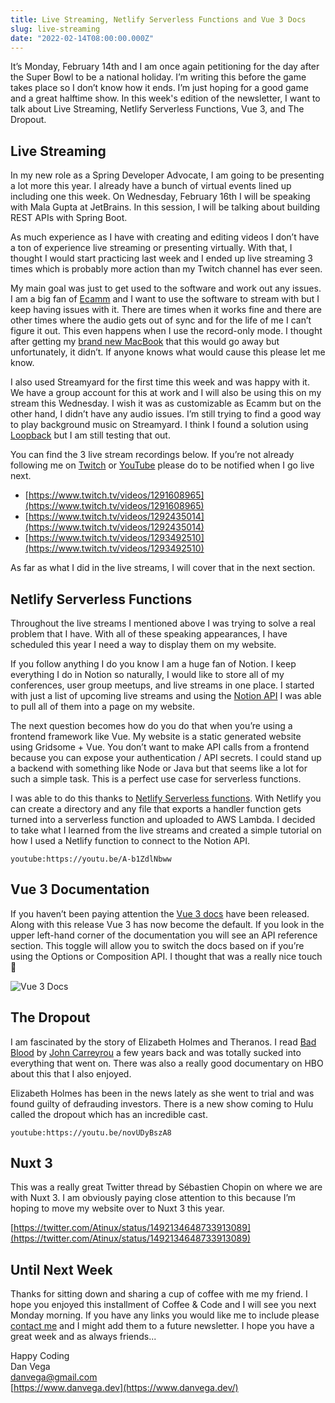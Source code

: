 ```yaml
---
title: Live Streaming, Netlify Serverless Functions and Vue 3 Docs
slug: live-streaming
date: "2022-02-14T08:00:00.000Z"
---
```


It’s Monday, February 14th and I am once again petitioning for the day after the Super Bowl to be a national holiday. I’m writing this before the game takes place so I don’t know how it ends. I’m just hoping for a good game and a great halftime show. In this week's edition of the newsletter, I want to talk about Live Streaming, Netlify Serverless Functions, Vue 3, and The Dropout.

## Live Streaming

In my new role as a Spring Developer Advocate, I am going to be presenting a lot more this year. I already have a bunch of virtual events lined up including one this week. On Wednesday, February 16th I will be speaking with Mala Gupta at JetBrains. In this session, I will be talking about building REST APIs with Spring Boot.

As much experience as I have with creating and editing videos I don’t have a ton of experience live streaming or presenting virtually. With that, I thought I would start practicing last week and I ended up live streaming 3 times which is probably more action than my Twitch channel has ever seen.

My main goal was just to get used to the software and work out any issues. I am a big fan of [Ecamm](https://www.ecamm.com/) and I want to use the software to stream with but I keep having issues with it. There are times when it works fine and there are other times where the audio gets out of sync and for the life of me I can’t figure it out. This even happens when I use the record-only mode. I thought after getting my [brand new MacBook](https://www.danvega.dev/blog/2021/11/15/macbook-pro-m1-max-review/) that this would go away but unfortunately, it didn’t. If anyone knows what would cause this please let me know.

I also used Streamyard for the first time this week and was happy with it. We have a group account for this at work and I will also be using this on my stream this Wednesday. I wish it was as customizable as Ecamm but on the other hand, I didn’t have any audio issues. I’m still trying to find a good way to play background music on Streamyard. I think I found a solution using [Loopback](https://rogueamoeba.com/loopback/) but I am still testing that out.

You can find the 3 live stream recordings below. If you’re not already following me on [Twitch](https://www.twitch.tv/danvega) or [YouTube](http://www.youtube.com/danvega) please do to be notified when I go live next.

- [https://www.twitch.tv/videos/1291608965](https://www.twitch.tv/videos/1291608965)
- [https://www.twitch.tv/videos/1292435014](https://www.twitch.tv/videos/1292435014)
- [https://www.twitch.tv/videos/1293492510](https://www.twitch.tv/videos/1293492510)

As far as what I did in the live streams, I will cover that in the next section.

## Netlify Serverless Functions

Throughout the live streams I mentioned above I was trying to solve a real problem that I have. With all of these speaking appearances, I have scheduled this year I need a way to display them on my website.

If you follow anything I do you know I am a huge fan of Notion. I keep everything I do in Notion so naturally, I would like to store all of my conferences, user group meetups, and live streams in one place. I started with just a list of upcoming live streams and using the [Notion API](https://developers.notion.com/) I was able to pull all of them into a page on my website.

The next question becomes how do you do that when you’re using a frontend framework like Vue. My website is a static generated website using Gridsome + Vue. You don’t want to make API calls from a frontend because you can expose your authentication / API secrets. I could stand up a backend with something like Node or Java but that seems like a lot for such a simple task. This is a perfect use case for serverless functions.

I was able to do this thanks to [Netlify Serverless functions](https://docs.netlify.com/functions/overview/). With Netlify you can create a directory and any file that exports a handler function gets turned into a serverless function and uploaded to AWS Lambda. I decided to take what I learned from the live streams and created a simple tutorial on how I used a Netlify function to connect to the Notion API.

`youtube:https://youtu.be/A-b1ZdlNbww`

## Vue 3 Documentation

If you haven’t been paying attention the [Vue 3 docs](https://vuejs.org/) have been released. Along with this release Vue 3 has now become the default. If you look in the upper left-hand corner of the documentation you will see an API reference section. This toggle will allow you to switch the docs based on if you’re using the Options or Composition API. I thought that was a really nice touch 🎉

![Vue 3 Docs](./vue_3_docs.png)

## The Dropout

I am fascinated by the story of Elizabeth Holmes and Theranos. I read [Bad Blood](https://amzn.to/36eN1GJ) by [John Carreyrou](https://www.amazon.com/John-Carreyrou/e/B07CWLT57D/ref=dp_byline_cont_book_1) a few years back and was totally sucked into everything that went on. There was also a really good documentary on HBO about this that I also enjoyed.

Elizabeth Holmes has been in the news lately as she went to trial and was found guilty of defrauding investors. There is a new show coming to Hulu called the dropout which has an incredible cast.

`youtube:https://youtu.be/novUDyBszA8`

## Nuxt 3

This was a really great Twitter thread by Sébastien Chopin on where we are with Nuxt 3. I am obviously paying close attention to this because I’m hoping to move my website over to Nuxt 3 this year.

[https://twitter.com/Atinux/status/1492134648733913089](https://twitter.com/Atinux/status/1492134648733913089)

## Until Next Week

Thanks for sitting down and sharing a cup of coffee with me my friend. I hope you enjoyed this installment of Coffee & Code and I will see you next Monday morning. If you have any links you would like me to include please [contact me](http://twitter.com/therealdanvega) and I might add them to a future newsletter. I hope you have a great week and as always friends...

Happy Coding<br/>
Dan Vega<br/>
danvega@gmail.com<br/>
[https://www.danvega.dev](https://www.danvega.dev/)

